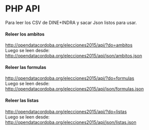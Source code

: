 # PHP API

Para leer los CSV de DINE+INDRA y sacar Json listos para usar.  
  
#### Releer los ambitos
http://opendatacordoba.org/elecciones2015/api/?do=ambitos  
Luego se leen desde: 
http://opendatacordoba.org/elecciones2015/api/json/ambitos.json  

#### Releer las formulas
http://opendatacordoba.org/elecciones2015/api/?do=formulas  
Luego se leen desde: 
http://opendatacordoba.org/elecciones2015/api/json/formulas.json  

#### Releer las listas
http://opendatacordoba.org/elecciones2015/api/?do=listas  
Luego se leen desde: 
http://opendatacordoba.org/elecciones2015/api/json/listas.json  

